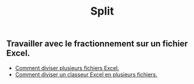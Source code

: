 ﻿---
title: Split
second_title: Aspose.Cells Cloud Documen
type: docs
url: /fr/split/
keywords: Working with splitting on an Excel file
description: Aspose.Cells Prise en charge de Cloud REST API pour le fractionnement d'un fichier Excel. Le SDK prend en charge différents types de langages de développement. Ils incluent Android, C#, Go, Java, NodeJS, Perl, PHP, Python, Ruby et Swift.
weight: 32
---
## Travailler avec le fractionnement sur un fichier Excel.

- [Comment diviser plusieurs fichiers Excel.](/cells/fr/split/multi-files/)
- [Comment diviser un classeur Excel en plusieurs fichiers.](/cells/fr/workbook/split/)

